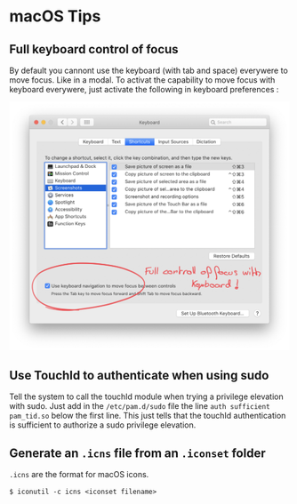 # macOS Tips

## Full keyboard control of focus

By default you cannont use the keyboard (with tab and space) everywere to move focus. Like in a modal.
To activat the capability to move focus with keyboard everywere, just activate the following in keyboard preferences :

![Keyboard preferences](./full_keyboard_focus_control.png)

## Use TouchId to authenticate when using sudo

Tell the system to call the touchId module when trying a privilege elevation with sudo.
Just add in the `/etc/pam.d/sudo` file the line `auth sufficient pam_tid.so` below the first line. This just tells that the touchId authentication is sufficient to authorize a sudo privilege elevation.

## Generate an `.icns` file from an `.iconset` folder

`.icns` are the format for macOS icons.

```
$ iconutil -c icns <iconset filename>
```